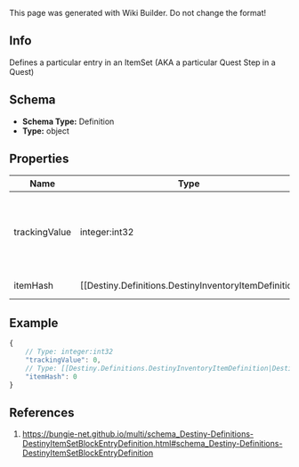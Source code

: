 <span class="wiki-builder">This page was generated with Wiki Builder. Do not change the format!</span>

## Info
Defines a particular entry in an ItemSet (AKA a particular Quest Step in a Quest)

## Schema
* **Schema Type:** Definition
* **Type:** object

## Properties
Name | Type | Description
---- | ---- | -----------
trackingValue | integer:int32 | Used for tracking which step a user reached.  These values will be populated in the user'sinternal state, which we expose externally as a more usable DestinyQuestStatus object.If this item has been obtained, this value will be set in trackingUnlockValueHash.
itemHash | [[Destiny.Definitions.DestinyInventoryItemDefinition|Destiny-Definitions-DestinyInventoryItemDefinition]]:integer:uint32 | This is the hash identifier for a DestinyInventoryItemDefinition representing this quest step.

## Example
```javascript
{
    // Type: integer:int32
    "trackingValue": 0,
    // Type: [[Destiny.Definitions.DestinyInventoryItemDefinition|Destiny-Definitions-DestinyInventoryItemDefinition]]:integer:uint32
    "itemHash": 0
}

```

## References
1. https://bungie-net.github.io/multi/schema_Destiny-Definitions-DestinyItemSetBlockEntryDefinition.html#schema_Destiny-Definitions-DestinyItemSetBlockEntryDefinition
